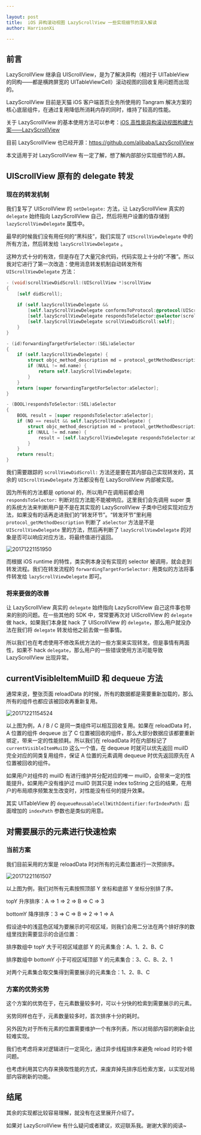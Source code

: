 ```yaml
---

layout: post
title:  iOS 异构滚动视图 LazyScrollView 一些实现细节的深入解读
author: HarrisonXi

---
```


## 前言

LazyScrollView 继承自 UIScrollView，是为了解决异构（相对于 UITableView 的同构——都是横跨屏宽的 UITableViewCell）滚动视图的回收复用问题而出现的。

LazyScrollView 目前是天猫 iOS 客户端首页业务所使用的 Tangram 解决方案的核心底层组件，在通过复用降低所消耗内存的同时，维持了较高的性能。

关于 LazyScrollView 的基本使用方法可以参考：[iOS 高性能异构滚动视图构建方案——LazyScrollView](https://www.atatech.org/articles/48602)

目前 LazyScrollView 也已经开源：https://github.com/alibaba/LazyScrollView

本文适用于对 LazyScrollView 有一定了解，想了解内部部分实现细节的人群。

## UIScrollView 原有的 delegate 转发

### 现在的转发机制

我们复写了 UIScrollView 的 `setDelegate:` 方法，让 LazyScrollView 真实的 `delegate` 始终指向 LazyScrollView 自己，然后将用户设置的值存储到 `lazyScrollViewDelegate` 属性中。

最早的时候我们没有用任何的“黑科技”，我们实现了 `UIScrollViewDelegate` 中的所有方法，然后转发给 `lazyScrollViewDelegate` 。

这种方式十分的有效，但是存在了大量冗余代码，代码实现上十分的“不雅”。所以我对它进行了第一次改造：使用消息转发机制自动转发所有  `UIScrollViewDelegate`  方法：

```objective-c
- (void)scrollViewDidScroll:(UIScrollView *)scrollView
{
    [self didScroll];
    
    if (self.lazyScrollViewDelegate &&
        [self.lazyScrollViewDelegate conformsToProtocol:@protocol(UIScrollViewDelegate)] &&
        [self.lazyScrollViewDelegate respondsToSelector:@selector(scrollViewDidScroll:)]) {
        [self.lazyScrollViewDelegate scrollViewDidScroll:self];
    }
}

- (id)forwardingTargetForSelector:(SEL)aSelector
{
    if (self.lazyScrollViewDelegate) {
        struct objc_method_description md = protocol_getMethodDescription(@protocol(UIScrollViewDelegate), aSelector, NO, YES);
        if (NULL != md.name) {
            return self.lazyScrollViewDelegate;
        }
    }
    return [super forwardingTargetForSelector:aSelector];
}

- (BOOL)respondsToSelector:(SEL)aSelector
{
    BOOL result = [super respondsToSelector:aSelector];
    if (NO == result && self.lazyScrollViewDelegate) {
        struct objc_method_description md = protocol_getMethodDescription(@protocol(UIScrollViewDelegate), aSelector, NO, YES);
        if (NULL != md.name) {
            result = [self.lazyScrollViewDelegate respondsToSelector:aSelector];
        }
    }
    return result;
}
```

我们需要跟踪的 `scrollViewDidScroll:` 方法还是要在其内部自己实现转发的，其余的  `UIScrollViewDelegate` 方法都没有在 LazyScrollView 内部被实现。

因为所有的方法都是 optional 的，所以用户在调用前都会用 `respondsToSelector:` 判断对应方法能不能被响应。这里我们会先调用 super 类的系统方法来判断用户是不是在其实现的 LazyScrollView 子类中已经实现对应方法，如果没有的话再走进我们的“转发环节”。“转发环节”里利用 `protocol_getMethodDescription` 判断了 `aSelector` 方法是不是 `UIScrollViewDelegate` 里的方法，然后再判断了 `lazyScrollViewDelegate` 的对象是否可以响应对应方法，将最终值进行返回。

![20171221151950](/images/2017/12/20171221151950.png)

而根据 iOS runtime 的特性，类实例本身没有实现的 selector 被调用，就会走到转发流程。我们在转发流程的 `forwardingTargetForSelector:` 用类似的方法将事件转发给 `lazyScrollViewDelegate` 即可。

### 将来要做的改善

让 LazyScrollView 真实的 `delegate` 始终指向 LazyScrollView 自己这件事也带来的别的问题。在一些其他的 SDK 中，常常要再次对 UIScrollView 的 `delegate` 做 hack，如果我们本身就 hack 了 UIScrollView 的 `delegate`，那么用户就没办法在我们将 `delegate` 转发给他之前去做一些事情。

所以我们也在考虑使用不修改系统方法的一些方案来实现转发。但是事情有两面性，如果不 hack `delegate`，那么用户的一些错误使用方法可能导致 LazyScrollView 出现异常。

## currentVisibleItemMuiID 和 dequeue 方法

通常来说，整张页面 reloadData 的时候，所有的数据都是需要重新加载的，那么所有的组件也都应该被回收再重新复用。

![20171221154524](/images/2017/12/20171221154524.png)

以上图为例，A / B / C 是同一类组件可以相互回收复用。如果在 reloadData 时，A 位置的组件 dequeue 出了 C 位置被回收的组件，那么大部分数据应该都要重新绑定，带来一定的性能损耗。所以我们在 reloadData 时在内部标记了 `currentVisibleItemMuiID` 这么一个值，在 dequeue 时就可以优先返回 muiID 完全对应的同类复用组件，保证 A 位置的元素调用 dequeue 时优先返回原先在 A 位置被回收的组件。

如果用户对组件的 muiID 有进行维护并分配对应的唯一 muiID，会带来一定的性能提升。如果用户没有维护过 muiID 则其只是 index toString 之后的结果，在用户的布局顺序频繁发生改变时，对性能没有任何的提升效果。

其实 UITableView 的 `dequeueReusableCellWithIdentifier:forIndexPath:` 后面增加的 `indexPath` 参数也是类似的用意。

## 对需要展示的元素进行快速检索

### 当前方案

我们目前采用的方案是 reloadData 时对所有的元素位置进行一次预排序。

![20171221161507](/images/2017/12/20171221161507.png)

以上图为例，我们对所有元素按照顶部 Y 坐标和底部 Y 坐标分别排了序。

topY 升序排序：A => 1 => 2 => B => C => 3

bottomY 降序排序：3 => C => B => 2 => 1 => A

假设途中的浅蓝色区域为要展示的可视区域，则我们会用二分法在两个排好序的数组里找到需要显示的合适位置：

排序数组中 topY 大于可视区域底部 Y 的元素集合：A、1、2、B、C

排序数组中 bottomY 小于可视区域顶部 Y 的元素集合：3、C、B、2、1

对两个元素集合取交集得到需要展示的元素集合：1、2、B、C

### 方案的优势劣势

这个方案的优势在于，在元素数量较多时，可以十分快的检索到需要展示的元素。

劣势同样也在于，元素数量较多时，首次排序十分的耗时。

另外因为对于所有元素的位置需要维护一个有序列表，所以对局部内容的刷新会比较难实现。

我们也考虑将来对逻辑进行一定简化，通过异步线程排序来避免 reload 时的卡顿问题。

也考虑利用其它内存来换取性能的方式，来废弃掉先排序后检索方案，以实现对局部内容刷新的功能。

## 结尾

其余的实现都比较容易理解，就没有在这里展开介绍了。

如果对 LazyScrollView 有什么疑问或者建议，欢迎联系我。谢谢大家的阅读~